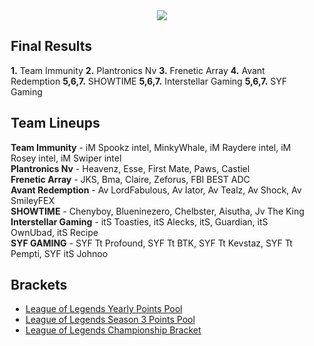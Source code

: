 <div id="q" style="padding: 0 10px;">
<center><img src="http://i.imgur.com/DZXUgoZ.png?1"></center>

<h2>Final Results</h2>

<p>
<b>1.</b> Team Immunity
<b>2.</b> Plantronics Nv
<b>3.</b> Frenetic Array
<b>4.</b> Avant Redemption
<b>5,6,7.</b> SHOWTIME
<b>5,6,7.</b> Interstellar Gaming
<b>5,6,7.</b> SYF Gaming


</p>
<h2>Team Lineups</h2>
<b>Team Immunity</b> - iM Spookz intel, MinkyWhale, iM Raydere intel, iM Rosey intel, iM Swiper intel<br>
<b>Plantronics Nv</b> - Heavenz, Esse, First Mate, Paws, Castiel<br>
<b>Frenetic Array</b> - JKS, Bma, Claire, Zeforus, FBI BEST ADC<br>
<b>Avant Redemption</b> - Av LordFabulous, Av Iator, Av Tealz, Av Shock, Av SmileyFEX<br>
<b>SHOWTIME</b> - Chenyboy, Blueninezero, Chelbster, Aisutha, Jv The King<br>
<b>Interstellar Gaming</b> - itS Toasties, itS Alecks, itS, Guardian, itS OwnUbad, itS Recipe<br>
<b>SYF GAMING</b> - SYF Tt Profound, SYF Tt BTK, SYF Tt Kevstaz, SYF Tt Pempti, SYF itS Johnoo<br>


<h2>Brackets</h2>
<ul>
<li><a href="http://acl_sydney_2013.challonge.com/acl_syd_ppa">League of Legends Yearly Points Pool</a></li>
<li><a href="http://acl_sydney_2013.challonge.com/acly_syd_ppb">League of Legends Season 3 Points Pool</a></li>
<li>
<a href="hhttp://acl_sydney_2013.challonge.com/acl_syd_cb">League of Legends Championship Bracket</a><br>
</li>
</ul>
</div>